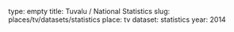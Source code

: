 type: empty
title: Tuvalu / National Statistics
slug: places/tv/datasets/statistics
place: tv
dataset: statistics
year: 2014

